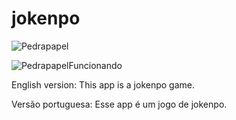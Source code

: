 # jokenpo
![Pedrapapel](https://user-images.githubusercontent.com/93351925/176773419-e4383be9-bf3f-44a6-9d6e-eecb9d6bdbfb.png)

![PedrapapelFuncionando](https://user-images.githubusercontent.com/93351925/176773491-805229ce-54ae-46ed-a2e9-e236bc8df4cc.png)

English version: This app is a jokenpo game.

Versão portuguesa: Esse app é um jogo de jokenpo.
